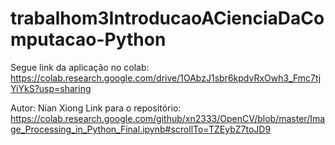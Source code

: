 # trabalhom3IntroducaoACienciaDaComputacao-Python

Segue link da aplicação no colab: https://colab.research.google.com/drive/1OAbzJ1sbr6kpdvRxOwh3_Fmc7tjYiYkS?usp=sharing

Autor: Nian Xiong
Link para o repositório: https://colab.research.google.com/github/xn2333/OpenCV/blob/master/Image_Processing_in_Python_Final.ipynb#scrollTo=TZEybZ7toJD9
